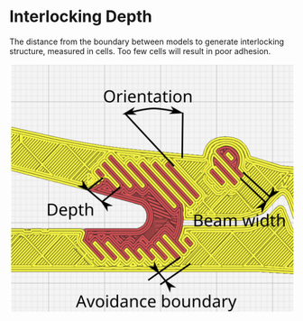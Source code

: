 Interlocking Depth
====
The distance from the boundary between models to generate interlocking structure, measured in cells. Too few cells will result in poor adhesion.

![Interlocking Depth](../images/interlocking.svg)